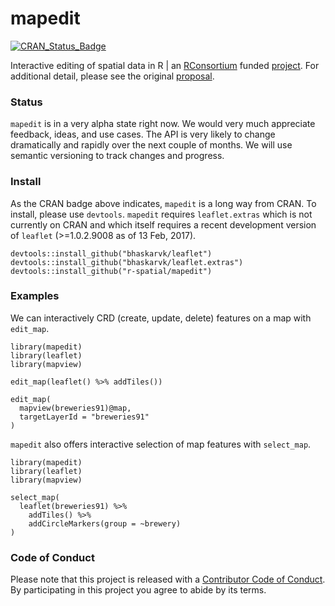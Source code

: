 
<!-- README.md is generated from README.Rmd. Please edit that file -->
mapedit
=======

[![CRAN\_Status\_Badge](http://www.r-pkg.org/badges/version/mapedit)](https://cran.r-project.org/package=mapedit)

Interactive editing of spatial data in R | an [RConsortium](https://www.r-consortium.org/) funded [project](https://www.r-consortium.org/projects/awarded-projects). For additional detail, please see the original [proposal](https://github.com/environmentalinformatics-marburg/mapview_toolchain/blob/master/mapview_interactive_data_manipulation.Rmd).

### Status

`mapedit` is in a very alpha state right now. We would very much appreciate feedback, ideas, and use cases. The API is very likely to change dramatically and rapidly over the next couple of months. We will use semantic versioning to track changes and progress.

### Install

As the CRAN badge above indicates, `mapedit` is a long way from CRAN. To install, please use `devtools`. `mapedit` requires `leaflet.extras` which is not currently on CRAN and which itself requires a recent development version of `leaflet` (&gt;=1.0.2.9008 as of 13 Feb, 2017).

    devtools::install_github("bhaskarvk/leaflet")
    devtools::install_github("bhaskarvk/leaflet.extras")
    devtools::install_github("r-spatial/mapedit")

### Examples

We can interactively CRD (create, update, delete) features on a map with `edit_map`.

    library(mapedit)
    library(leaflet)
    library(mapview)

    edit_map(leaflet() %>% addTiles())

    edit_map(
      mapview(breweries91)@map,
      targetLayerId = "breweries91"
    )

`mapedit` also offers interactive selection of map features with `select_map`.

    library(mapedit)
    library(leaflet)
    library(mapview)

    select_map(
      leaflet(breweries91) %>%
        addTiles() %>%
        addCircleMarkers(group = ~brewery)
    )

### Code of Conduct

Please note that this project is released with a [Contributor Code of Conduct](CONDUCT.md). By participating in this project you agree to abide by its terms.
